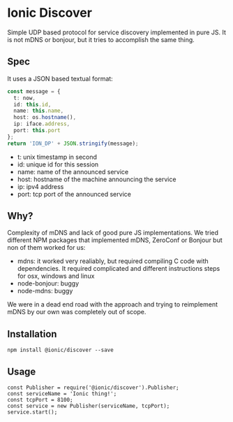 # Ionic Discover

Simple UDP based protocol for service discovery implemented in pure JS. It is not mDNS or bonjour, but it tries to accomplish the same thing.

## Spec

It uses a JSON based textual format:

```ts
const message = {
  t: now,
  id: this.id,
  name: this.name,
  host: os.hostname(),
  ip: iface.address,
  port: this.port
};
return 'ION_DP' + JSON.stringify(message);
```

- t: unix timestamp in second
- id: unique id for this session
- name: name of the announced service
- host: hostname of the machine announcing the service
- ip: ipv4 address
- port: tcp port of the announced service

## Why?

Complexity of mDNS and lack of good pure JS implementations. We tried different NPM packages that
implemented mDNS, ZeroConf or Bonjour but non of them worked for us:

- mdns: it worked very realiably, but required compiling C code with dependencies. It required complicated and different instructions steps for osx, windows and linux
- node-bonjour: buggy
- node-mdns: buggy

We were in a dead end road with the approach and trying to reimplement mDNS by our own was completely out of scope.

## Installation

```
npm install @ionic/discover --save
```

## Usage

```
const Publisher = require('@ionic/discover').Publisher;
const serviceName = 'Ionic thing!';
const tcpPort = 8100;
const service = new Publisher(serviceName, tcpPort);
service.start();
```
